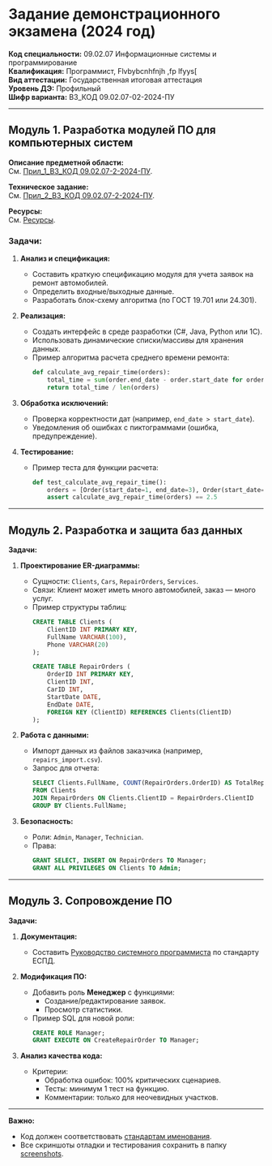 # Задание демонстрационного экзамена (2024 год)  
**Код специальности:** 09.02.07 Информационные системы и программирование  
**Квалификация:** Программист, Flvbybcnhfnjh ,fp lfyys[  
**Вид аттестации:** Государственная итоговая аттестация  
**Уровень ДЭ:** Профильный  
**Шифр варианта:** В3_КОД 09.02.07-02-2024-ПУ  

---

## Модуль 1. Разработка модулей ПО для компьютерных систем  
**Описание предметной области:**  
См. [Прил_1_В3_КОД 09.02.07-2-2024-ПУ](data/В3_КОД%2009.02.07-2-2024-ПУ.docx).  

**Техническое задание:**  
См. [Прил_2_В3_КОД 09.02.07-2-2024-ПУ](data/Приложение%20к%20В3_КОД%2009.02.07-2-2024-ПУ.rar).  

**Ресурсы:**  
См. [Ресурсы](data/В3_Ресурсы.rar).

### Задачи:
1. **Анализ и спецификация:**  
   - Составить краткую спецификацию модуля для учета заявок на ремонт автомобилей.  
   - Определить входные/выходные данные.  
   - Разработать блок-схему алгоритма (по ГОСТ 19.701 или 24.301).  

2. **Реализация:**  
   - Создать интерфейс в среде разработки (C#, Java, Python или 1C).  
   - Использовать динамические списки/массивы для хранения данных.  
   - Пример алгоритма расчета среднего времени ремонта:  
     ```python
     def calculate_avg_repair_time(orders):
         total_time = sum(order.end_date - order.start_date for order in orders)
         return total_time / len(orders)
     ```

3. **Обработка исключений:**  
   - Проверка корректности дат (например, `end_date > start_date`).  
   - Уведомления об ошибках с пиктограммами (ошибка, предупреждение).  

4. **Тестирование:**  
   - Пример теста для функции расчета:  
     ```python
     def test_calculate_avg_repair_time():
         orders = [Order(start_date=1, end_date=3), Order(start_date=2, end_date=5)]
         assert calculate_avg_repair_time(orders) == 2.5
     ```

---

## Модуль 2. Разработка и защита баз данных  
**Задачи:**  
1. **Проектирование ER-диаграммы:**  
   - Сущности: `Clients`, `Cars`, `RepairOrders`, `Services`.  
   - Связи: Клиент может иметь много автомобилей, заказ — много услуг.  
   - Пример структуры таблиц:  
     ```sql
     CREATE TABLE Clients (
         ClientID INT PRIMARY KEY,
         FullName VARCHAR(100),
         Phone VARCHAR(20)
     );

     CREATE TABLE RepairOrders (
         OrderID INT PRIMARY KEY,
         ClientID INT,
         CarID INT,
         StartDate DATE,
         EndDate DATE,
         FOREIGN KEY (ClientID) REFERENCES Clients(ClientID)
     );
     ```

2. **Работа с данными:**  
   - Импорт данных из файлов заказчика (например, `repairs_import.csv`).  
   - Запрос для отчета:  
     ```sql
     SELECT Clients.FullName, COUNT(RepairOrders.OrderID) AS TotalRepairs
     FROM Clients
     JOIN RepairOrders ON Clients.ClientID = RepairOrders.ClientID
     GROUP BY Clients.FullName;
     ```

3. **Безопасность:**  
   - Роли: `Admin`, `Manager`, `Technician`.  
   - Права:  
     ```sql
     GRANT SELECT, INSERT ON RepairOrders TO Manager;
     GRANT ALL PRIVILEGES ON Clients TO Admin;
     ```

---

## Модуль 3. Сопровождение ПО  
**Задачи:**  
1. **Документация:**  
   - Составить [Руководство системного программиста](https://www.swrit.ru/doc/espd/19.503-79.pdf) по стандарту ЕСПД.  

2. **Модификация ПО:**  
   - Добавить роль **Менеджер** с функциями:  
     - Создание/редактирование заявок.  
     - Просмотр статистики.  
   - Пример SQL для новой роли:  
     ```sql
     CREATE ROLE Manager;
     GRANT EXECUTE ON CreateRepairOrder TO Manager;
     ```

3. **Анализ качества кода:**  
   - Критерии:  
     - Обработка ошибок: 100% критических сценариев.  
     - Тесты: минимум 1 тест на функцию.  
     - Комментарии: только для неочевидных участков.  

---

**Важно:**  
- Код должен соответствовать [стандартам именования](https://its.1c.ru/db/v8std#browse:13:-1:31).  
- Все скриншоты отладки и тестирования сохранить в папку [screenshots](screenshots/).  
